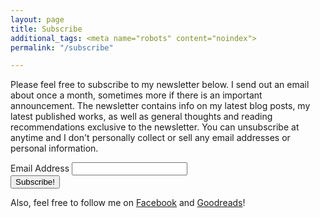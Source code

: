 ```yaml
---
layout: page
title: Subscribe
additional_tags: <meta name="robots" content="noindex">
permalink: "/subscribe"

---
```

Please feel free to subscribe to my newsletter below. I send out an email about once a month, sometimes more if there is an important announcement. The newsletter contains info on my latest blog posts, my latest published works, as well as general thoughts and reading recommendations exclusive to the newsletter. You can unsubscribe at anytime and I don't personally collect or sell any email addresses or personal information.

<div class="form-container">
<form name="subscribe" aria-label="sign up for my newsletter" method="POST" action="https://tinyletter.com/LindaJuliano" target="popupwindow" onsubmit="window.open('https://tinyletter.com/LindaJuliano', 'popupwindow', 'scrollbars=yes,width=800,height=600');return true">
<label for="email">Email Address</label>
<input type="email" id="email" name="_replyto" class="full-width"><br>
<input type="submit" value="Subscribe!" class="button">
</form>
</div>

Also, feel free to follow me on [Facebook](https://www.facebook.com/Linda-Juliano-284917614896217/) and [Goodreads](https://www.goodreads.com/author/show/5766033.Linda_Juliano)!